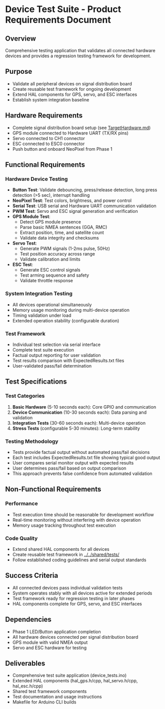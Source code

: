 # Device Test Suite - Product Requirements Document

## Overview
Comprehensive testing application that validates all connected hardware devices and provides a regression testing framework for development.

## Purpose
- Validate all peripheral devices on signal distribution board
- Create reusable test framework for ongoing development
- Extend HAL components for GPS, servo, and ESC interfaces
- Establish system integration baseline

## Hardware Requirements
- Complete signal distribution board setup (see [TargetHardware.md](../../docs/TargetHardware.md))
- GPS module connected to Hardware UART (TX/RX pins)
- Servo connected to CH1 connector
- ESC connected to ESC0 connector
- Push button and onboard NeoPixel from Phase 1

## Functional Requirements

### Hardware Device Testing
- **Button Test**: Validate debouncing, press/release detection, long press detection (>5 sec), interrupt handling
- **NeoPixel Test**: Test colors, brightness, and power control
- **Serial Test**: USB serial and Hardware UART communication validation
- **PWM Test**: Servo and ESC signal generation and verification
- **GPS Module Test**:
  - Detect GPS module presence
  - Parse basic NMEA sentences (GGA, RMC)
  - Extract position, time, and satellite count
  - Validate data integrity and checksums
- **Servo Test**:
  - Generate PWM signals (1-2ms pulse, 50Hz)
  - Test position accuracy across range
  - Validate calibration and limits
- **ESC Test**:
  - Generate ESC control signals
  - Test arming sequence and safety
  - Validate throttle response

### System Integration Testing
- All devices operational simultaneously
- Memory usage monitoring during multi-device operation
- Timing validation under load
- Extended operation stability (configurable duration)

### Test Framework
- Individual test selection via serial interface
- Complete test suite execution
- Factual output reporting for user validation
- Test results comparison with ExpectedResults.txt files
- User-validated pass/fail determination

## Test Specifications

### Test Categories
1. **Basic Hardware** (5-10 seconds each): Core GPIO and communication
2. **Device Communication** (10-30 seconds each): Data parsing and validation
3. **Integration Tests** (30-60 seconds each): Multi-device operation
4. **Stress Tests** (configurable 5-30 minutes): Long-term stability

### Testing Methodology
- Tests provide factual output without automated pass/fail decisions
- Each test includes ExpectedResults.txt file showing typical good output
- User compares serial monitor output with expected results
- User determines pass/fail based on output comparison
- This approach prevents false confidence from automated validation

## Non-Functional Requirements

### Performance
- Test execution time should be reasonable for development workflow
- Real-time monitoring without interfering with device operation
- Memory usage tracking throughout test execution

### Code Quality
- Extend shared HAL components for all devices
- Create reusable test framework in [../../shared/tests/](../../shared/tests/)
- Follow established coding guidelines and serial output standards

## Success Criteria
- All connected devices pass individual validation tests
- System operates stably with all devices active for extended periods
- Test framework ready for regression testing in later phases
- HAL components complete for GPS, servo, and ESC interfaces

## Dependencies
- Phase 1 LED/Button application completion
- All hardware devices connected per signal distribution board
- GPS module with valid NMEA output
- Servo and ESC hardware for testing

## Deliverables
- Comprehensive test suite application (device_tests.ino)
- Extended HAL components (hal_gps.h/cpp, hal_servo.h/cpp, hal_esc.h/cpp)
- Shared test framework components
- Test documentation and usage instructions
- Makefile for Arduino CLI builds